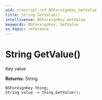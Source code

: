 ```yaml
---
uid: crmscript_ref_NSForeignKey_GetValue
title: String GetValue()
intellisense: NSForeignKey.GetValue
keywords: NSForeignKey, GetValue
so.topic: reference
---
```


# String GetValue()

Key value

**Returns:** String

```crmscript
NSForeignKey thing;
String value  = thing.GetValue();
```

